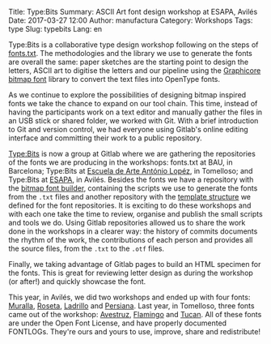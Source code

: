 Title: Type:Bits
Summary: ASCII Art font design workshop at ESAPA, Avilés
Date: 2017-03-27 12:00
Author: manufactura
Category: Workshops
Tags: type
Slug: typebits
Lang: en

Type:Bits is a collaborative type design workshop following on the steps 
of [fonts.txt](http://manufacturaindependente.org/fontstxt). 
The methodologies and the library we use to generate the fonts 
are overall the same: paper sketches are the starting point to design 
the letters, ASCII art to digitise the letters and our pipeline using the 
[Graphicore bitmap font](http://graphicore.de/en/archive/2010-09-09_A-Brute-Font-Attack) 
library to convert the text files into OpenType fonts.

As we continue to explore the possibilities of designing bitmap inspired fonts 
we take the chance to expand on our tool chain. This time, instead of having 
the participants work on a text editor and manually gather the files in 
an USB stick or shared folder, we worked with Git. With a brief introduction 
to Git and version control, we had everyone using Gitlab's online editing 
interface and committing their work to a public repository.

[Type:Bits](https://gitlab.com/typebits) is now a group at Gitlab where we are 
gathering the repositories of  the fonts we are producing in the workshops: 
fonts.txt at BAU, in Barcelona; Type:Bits at 
[Escuela de Arte António Lopéz](http://escueladeartetomelloso.org), in 
Tomelloso; and Type:Bits at [ESAPA](http://www.esapa.org), in Avilés. 
Besides the fonts we have a repository with the 
[bitmap font builder](https://gitlab.com/typebits/bitmapfontbuilder), 
containing the scripts we use to generate the fonts from the `.txt` files and 
another repository with the [template structure](https://gitlab.com/typebits/cookiecutter-bitmapfont) 
we defined for the font repositories. It is exciting to do these workshops and 
with each one take the time to review, organise and publish the small scripts 
and tools we do. Using Gitlab repositories allowed us to share the work done 
in the workshops in a clearer way: the history of commits documents the rhythm 
of the work, the contributions of each person and provides all the source 
files, from the `.txt` to the `.otf` files.

Finally, we taking advantage of Gitlab pages to build an HTML specimen for the 
fonts. This is great for reviewing letter design as during the workshop (or 
after!) and quickly showcase the font.

This year, in Avilés, we did two workshops and ended up with four fonts: 
[Muralla](https://gitlab.com/typebits/font-muralla), 
[Roseta](https://gitlab.com/typebits/font-roseta), 
[Ladrillo](https://gitlab.com/typebits/font-ladrillo) and 
[Persiana](https://gitlab.com/typebits/font-persiana). 
Last year, in Tomelloso, three fonts came out of the workshop: 
[Avestruz](https://gitlab.com/typebits/font-avestruz), 
[Flamingo](https://gitlab.com/typebits/font-flamingo) and 
[Tucan](https://gitlab.com/typebits/font-tucan). All of these fonts are 
under the Open Font License, and have properly documented FONTLOGs. They're 
ours and yours to use, improve, share and redistribute!





